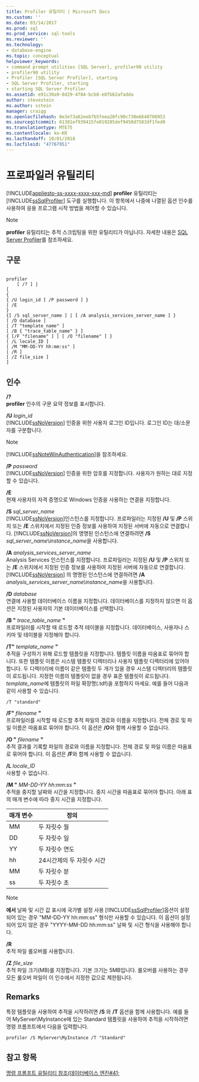 ```yaml
---
title: Profiler 유틸리티 | Microsoft Docs
ms.custom: ''
ms.date: 03/14/2017
ms.prod: sql
ms.prod_service: sql-tools
ms.reviewer: ''
ms.technology:
- database-engine
ms.topic: conceptual
helpviewer_keywords:
- command prompt utilities [SQL Server], profiler90 utility
- profiler90 utility
- Profiler [SQL Server Profiler], starting
- SQL Server Profiler, starting
- starting SQL Server Profiler
ms.assetid: e91c30a9-0d29-4f84-bcb8-e8fb62afadda
author: stevestein
ms.author: sstein
manager: craigg
ms.openlocfilehash: 0e3e73a62eeb7b5feea20fc90c730e6648706953
ms.sourcegitcommit: 61381ef939415fe019285def9450d7583df1fed0
ms.translationtype: MTE75
ms.contentlocale: ko-KR
ms.lasthandoff: 10/01/2018
ms.locfileid: "47767951"
---
```

# <a name="profiler-utility"></a>프로파일러 유틸리티
[!INCLUDE[appliesto-ss-xxxx-xxxx-xxx-md](../includes/appliesto-ss-xxxx-xxxx-xxx-md.md)]
  **profiler** 유틸리티는 [!INCLUDE[ssSqlProfiler](../includes/sssqlprofiler-md.md)] 도구를 실행합니다. 이 항목에서 나중에 나열된 옵션 인수를 사용하여 응용 프로그램 시작 방법을 제어할 수 있습니다.  
  
> [!NOTE]  
>  **profiler** 유틸리티는 추적 스크립팅을 위한 유틸리티가 아닙니다. 자세한 내용은 [SQL Server Profiler](../tools/sql-server-profiler/sql-server-profiler.md)를 참조하세요.  
  
## <a name="syntax"></a>구문  
  
```  
  
profiler  
    [ /? ] |  
[  
{  
{ /U login_id [ /P password ] }  
| /E  
}  
{[ /S sql_server_name ] | [ /A analysis_services_server_name ] }  
[ /D database ]  
[ /T "template_name" ]  
[ /B { "trace_table_name" } ]  
{ [/F "filename" ] | [ /O "filename" ] }  
[ /L locale_ID ]  
[ /M "MM-DD-YY hh:mm:ss" ]  
[ /R ]  
[ /Z file_size ]  
]  
```  
  
## <a name="arguments"></a>인수  
 **/?**  
 **profiler** 인수의 구문 요약 정보를 표시합니다.  
  
 **/U** *login_id*  
 [!INCLUDE[ssNoVersion](../includes/ssnoversion-md.md)] 인증을 위한 사용자 로그인 ID입니다. 로그인 ID는 대/소문자를 구분합니다.  
  
> [!NOTE]  
>  [!INCLUDE[ssNoteWinAuthentication](../includes/ssnotewinauthentication-md.md)]을 참조하세요.  
  
 **/P** *password*  
 [!INCLUDE[ssNoVersion](../includes/ssnoversion-md.md)] 인증을 위한 암호를 지정합니다. 사용자가 원하는 대로 지정할 수 있습니다.  
  
 **/E**  
 현재 사용자의 자격 증명으로 Windows 인증을 사용하는 연결을 지정합니다.  
  
 **/S**  *sql_server_name*  
 [!INCLUDE[ssNoVersion](../includes/ssnoversion-md.md)]인스턴스를 지정합니다. 프로파일러는 지정된 **/U** 및 **/P** 스위치 또는 **/E** 스위치에서 지정된 인증 정보를 사용하여 지정된 서버에 자동으로 연결합니다. [!INCLUDE[ssNoVersion](../includes/ssnoversion-md.md)]의 명명된 인스턴스에 연결하려면 **/S** *sql_server_name*\\*instance_name*을 사용합니다.  
  
 **/A**  *analysis_services_server_name*  
 Analysis Services 인스턴스를 지정합니다. 프로파일러는 지정된 **/U** 및 **/P** 스위치 또는 **/E** 스위치에서 지정된 인증 정보를 사용하여 지정된 서버에 자동으로 연결합니다. [!INCLUDE[ssNoVersion](../includes/ssnoversion-md.md)] 의 명명된 인스턴스에 연결하려면 **/A** *analysis_services_server_name\instance_name*을 사용합니다.  
  
 **/D** *database*  
 연결에 사용할 데이터베이스 이름을 지정합니다. 데이터베이스를 지정하지 않으면 이 옵션은 지정된 사용자의 기본 데이터베이스를 선택합니다.  
  
 **/B "** *trace_table_name* **"**  
 프로파일러를 시작할 때 로드할 추적 테이블을 지정합니다. 데이터베이스, 사용자나 스키마 및 테이블을 지정해야 합니다.  
  
 **/T"** *template_name* **"**  
 추적을 구성하기 위해 로드할 템플릿을 지정합니다. 템플릿 이름을 따옴표로 묶어야 합니다. 또한 템플릿 이름은 시스템 템플릿 디렉터리나 사용자 템플릿 디렉터리에 있어야 합니다. 두 디렉터리에 이름이 같은 템플릿 두 개가 있을 경우 시스템 디렉터리의 템플릿이 로드됩니다. 지정한 이름의 템플릿이 없을 경우 표준 템플릿이 로드됩니다. *template_name*에 템플릿의 파일 확장명(.tdf)을 포함하지 마세요. 예를 들어 다음과 같이 사용할 수 있습니다.  
  
```  
/T "standard"  
```  
  
 **/F"** *filename* **"**  
 프로파일러를 시작할 때 로드할 추적 파일의 경로와 이름을 지정합니다. 전체 경로 및 파일 이름은 따옴표로 묶어야 합니다. 이 옵션은 **/O**와 함께 사용할 수 없습니다.  
  
 **/O "** *filename*  **"**  
 추적 결과를 기록할 파일의 경로와 이름을 지정합니다. 전체 경로 및 파일 이름은 따옴표로 묶어야 합니다. 이 옵션은 **/F**와 함께 사용할 수 없습니다.  
  
 **/L** *locale_ID*  
 사용할 수 없습니다.  
  
 **/M "** *MM-DD-YY hh:mm:ss* **"**  
 추적을 중지할 날짜와 시간을 지정합니다. 중지 시간을 따옴표로 묶어야 합니다. 아래 표의 매개 변수에 따라 중지 시간을 지정합니다.  
  
|매개 변수|정의|  
|---------------|----------------|  
|MM|두 자릿수 월|  
|DD|두 자릿수 일|  
|YY|두 자릿수 연도|  
|hh|24시간제의 두 자릿수 시간|  
|MM|두 자릿수 분|  
|ss|두 자릿수 초|  
  
> [!NOTE]  
>  **에서** 날짜 및 시간 값 표시에 국가별 설정 사용 [!INCLUDE[ssSqlProfiler](../includes/sssqlprofiler-md.md)]옵션이 설정되어 있는 경우 "MM-DD-YY hh:mm:ss" 형식만 사용할 수 있습니다. 이 옵션이 설정되어 있지 않은 경우 "YYYY-MM-DD hh:mm:ss" 날짜 및 시간 형식을 사용해야 합니다.  
  
 **/R**  
 추적 파일 롤오버를 사용합니다.  
  
 **/Z**  *file_size*  
 추적 파일 크기(MB)를 지정합니다. 기본 크기는 5MB입니다. 롤오버를 사용하는 경우 모든 롤오버 파일이 이 인수에서 지정한 값으로 제한됩니다.  
  
## <a name="remarks"></a>Remarks  
 특정 템플릿을 사용하여 추적을 시작하려면 **/S** 와 **/T** 옵션을 함께 사용합니다. 예를 들어 MyServer\MyInstance에 있는 Standard 템플릿을 사용하여 추적을 시작하려면 명령 프롬프트에서 다음을 입력합니다.  
  
```  
profiler /S MyServer\MyInstance /T "Standard"  
```  
  
## <a name="see-also"></a>참고 항목  
 [명령 프롬프트 유틸리티 참조&#40;데이터베이스 엔진#41;](../tools/command-prompt-utility-reference-database-engine.md)  
  
  
